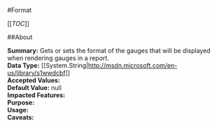 #Format

[[_TOC_]]

##About

**Summary:**  Gets or sets the format of the gauges that will be displayed when rendering gauges in a report.   
**Data Type:** [[System.String|http://msdn.microsoft.com/en-us/library/s1wwdcbf]]  
**Accepted Values:**   
**Default Value:** null  
**Impacted Features:**   
**Purpose:**   
**Usage:**   
**Caveats:**   

